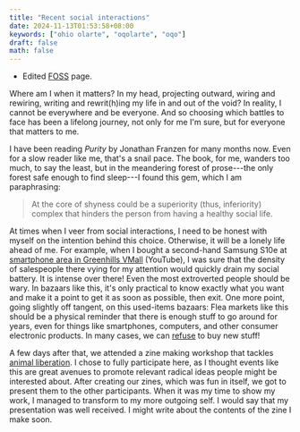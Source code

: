 ```yaml
---
title: "Recent social interactions"
date: 2024-11-13T01:53:58+08:00
keywords: ["ohio olarte", "oqolarte", "oqo"]
draft: false
math: false
---
```


- Edited [FOSS](/foss) page.

Where am I when it matters? In my head, projecting outward, wiring and
rewiring, writing and rewrit(h)ing my life in and out of the void? In
reality, I cannot be everywhere and be everyone. And so choosing which
battles to face has been a lifelong journey, not only for me I'm sure,
but for everyone that matters to me.

I have been reading *Purity* by Jonathan Franzen for many months now.
Even for a slow reader like me, that's a snail pace. The book, for me,
wanders too much, to say the least, but in the meandering forest of
prose---the only forest safe enough to find sleep---I found this gem,
which I am paraphrasing:

> At the core of shyness could be a superiority (thus, inferiority)
> complex that hinders the person from having a healthy social life.

At times when I veer from social interactions, I need to be honest with
myself on the intention behind this choice. Otherwise, it will be a lonely
life ahead of me. For example, when I bought a second-hand Samsung S10e
at [smartphone area in Greenhills VMall](https://www.youtube.com/results?search_query=greenhills+vmall+smartphone) (YouTube),
I was sure that the density of salespeople there
vying for my attention would quickly drain my social battery. It is
intense over there! Even the most extroverted people should be wary.
In bazaars like this, it's only practical to know exactly what you want
and make it a point to get it as soon as possible, then exit.
One more point, going slightly off tangent, on this used-items bazaars:
Flea markets like this should be a physical reminder that there is
enough stuff to go around for years,
even for things like smartphones, computers, and other consumer
electronic products.
In many cases, we can [refuse](/refuse) to buy new stuff!

A few days after that, we attended a zine making workshop that tackles
[animal liberation](/animal-liberation). I chose to fully participate
here, as I thought events like this are great avenues to promote
relevant radical
ideas people might be interested about. After creating our zines,
which was fun in itself, we got to present them to the other
participants. When it was my time to show my work, I managed to
transform to my more outgoing self. I would say that my presentation was
well received. I might write about the contents of the zine I make soon.
